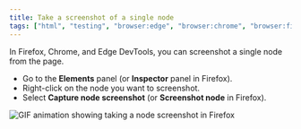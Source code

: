 ```yaml
---
title: Take a screenshot of a single node
tags: ["html", "testing", "browser:edge", "browser:chrome", "browser:firefox"]
---
```

In Firefox, Chrome, and Edge DevTools, you can screenshot a single node from the page.

* Go to the **Elements** panel (or **Inspector** panel in Firefox).
* Right-click on the node you want to screenshot.
* Select **Capture node screenshot** (or **Screenshot node** in Firefox).

![GIF animation showing taking a node screenshot in Firefox](/assets/img/node-screenshot.gif)
